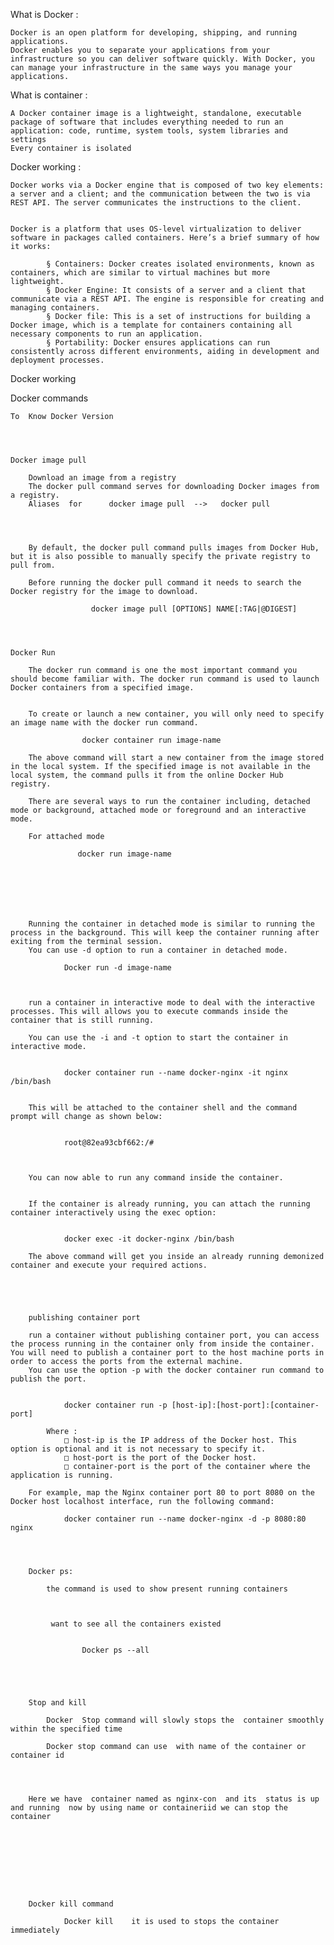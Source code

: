     
    
What is Docker :                 
                 
    Docker is an open platform for developing, shipping, and running applications. 
    Docker enables you to separate your applications from your infrastructure so you can deliver software quickly. With Docker, you can manage your infrastructure in the same ways you manage your applications.
    
     
    
    




What is container :
    
    A Docker container image is a lightweight, standalone, executable package of software that includes everything needed to run an application: code, runtime, system tools, system libraries and settings
    Every container is isolated 
    

            
    


Docker working :

    Docker works via a Docker engine that is composed of two key elements: a server and a client; and the communication between the two is via REST API. The server communicates the instructions to the client.
    
    
    Docker is a platform that uses OS-level virtualization to deliver software in packages called containers. Here’s a brief summary of how it works: 
    
            § Containers: Docker creates isolated environments, known as containers, which are similar to virtual machines but more lightweight.
            § Docker Engine: It consists of a server and a client that communicate via a REST API. The engine is responsible for creating and managing containers.
            § Docker file: This is a set of instructions for building a Docker image, which is a template for containers containing all necessary components to run an application.
            § Portability: Docker ensures applications can run consistently across different environments, aiding in development and deployment processes.
    
    
        
    


Docker working 


            
        


Docker commands 



    To  Know Docker Version 


        

    Docker image pull

        Download an image from a registry
        The docker pull command serves for downloading Docker images from a registry.
        Aliases  for      docker image pull  -->   docker pull
        
        
        
        
        By default, the docker pull command pulls images from Docker Hub, but it is also possible to manually specify the private registry to pull from.
        
        Before running the docker pull command it needs to search the Docker registry for the image to download.
                    
                      docker image pull [OPTIONS] NAME[:TAG|@DIGEST]
        
        
        
        
    Docker Run
    
        The docker run command is one the most important command you should become familiar with. The docker run command is used to launch Docker containers from a specified image. 
        
        
        To create or launch a new container, you will only need to specify an image name with the docker run command.
        
                    docker container run image-name
                    
        The above command will start a new container from the image stored in the local system. If the specified image is not available in the local system, the command pulls it from the online Docker Hub registry.
        
        There are several ways to run the container including, detached mode or background, attached mode or foreground and an interactive mode.
         
        For attached mode
        
                   docker run image-name
                    
                    
                    
    
        
        
        
        Running the container in detached mode is similar to running the process in the background. This will keep the container running after exiting from the terminal session.
        You can use -d option to run a container in detached mode.
        
                Docker run -d image-name
        
        
        
        run a container in interactive mode to deal with the interactive processes. This will allows you to execute commands inside the container that is still running.
        
        You can use the -i and -t option to start the container in interactive mode.
        
        
                docker container run --name docker-nginx -it nginx /bin/bash
        
        
        This will be attached to the container shell and the command prompt will change as shown below:
        
        
                root@82ea93cbf662:/#
                
        
                
        You can now able to run any command inside the container.
        
        
        If the container is already running, you can attach the running container interactively using the exec option:
        
        
                docker exec -it docker-nginx /bin/bash
                
        The above command will get you inside an already running demonized container and execute your required actions.
        
        
        
        
        
        publishing container port
        
        run a container without publishing container port, you can access the process running in the container only from inside the container. You will need to publish a container port to the host machine ports in order to access the ports from the external machine.
        You can use the option -p with the docker container run command to publish the port.
        
        
                docker container run -p [host-ip]:[host-port]:[container-port]
                
            Where :
                □ host-ip is the IP address of the Docker host. This option is optional and it is not necessary to specify it.
                □ host-port is the port of the Docker host.
                □ container-port is the port of the container where the application is running.
            
        For example, map the Nginx container port 80 to port 8080 on the Docker host localhost interface, run the following command:
        
                docker container run --name docker-nginx -d -p 8080:80 nginx
            
        
                
            
        Docker ps: 
        
            the command is used to show present running containers 
            
        
        
             want to see all the containers existed  
        
        
                    Docker ps --all
                    
        
        
        
        
        Stop and kill 
        
            Docker  Stop command will slowly stops the  container smoothly  within the specified time 
             
            Docker stop command can use  with name of the container or container id 
            
        
            
        
        Here we have  container named as nginx-con  and its  status is up and running  now by using name or containeriid we can stop the container  
        
        
        
        
        
        
        
        
        
        Docker kill command 
        
                Docker kill    it is used to stops the container immediately
                
                
                 
        

